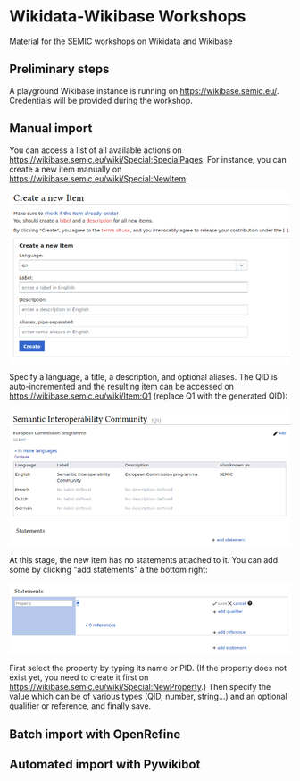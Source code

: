 # Wikidata-Wikibase Workshops

Material for the SEMIC workshops on Wikidata and Wikibase

## Preliminary steps

A playground Wikibase instance is running on <https://wikibase.semic.eu/>. Credentials will be provided during the workshop.

## Manual import

You can access a list of all available actions on <https://wikibase.semic.eu/wiki/Special:SpecialPages>. For instance, you can create a new item manually on <https://wikibase.semic.eu/wiki/Special:NewItem>:

![New Item](/images/wb_new_item.png)

Specify a language, a title, a description, and optional aliases. The QID is auto-incremented and the resulting item can be accessed on <https://wikibase.semic.eu/wiki/Item:Q1> (replace Q1 with the generated QID):

![Q1](/images/wb_q1.png)

At this stage, the new item has no statements attached to it. You can add some by clicking "add statements" à the bottom right:

![Add statement](/images/wb_add_statement.png)

First select the property by typing its name or PID. (If the property does not exist yet, you need to create it first on <https://wikibase.semic.eu/wiki/Special:NewProperty>.) Then specify the value which can be of various types (QID, number, string...) and an optional qualifier or reference, and finally save.

## Batch import with OpenRefine

## Automated import with Pywikibot
